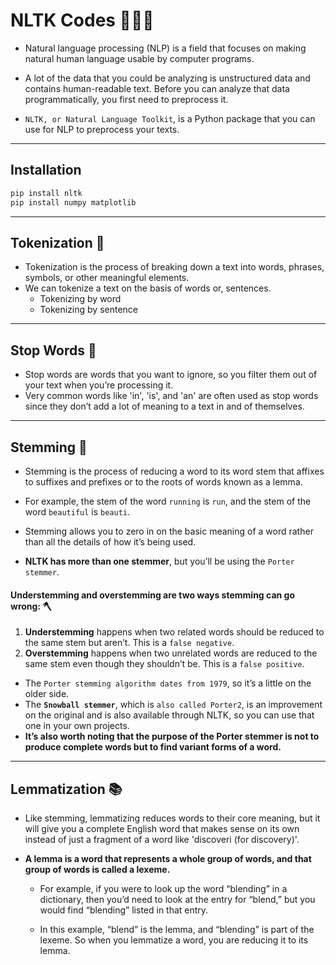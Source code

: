 # NLTK Codes 🧑🏻‍💻

- Natural language processing (NLP) is a field that focuses on making natural human language usable by computer programs.


- A lot of the data that you could be analyzing is unstructured data and contains human-readable text. Before you can analyze that data programmatically, you first need to preprocess it.

- `NLTK, or Natural Language Toolkit`, is a Python package that you can use for NLP to preprocess your texts.

---

## Installation

```bash
pip install nltk
pip install numpy matplotlib
```

---

## Tokenization 📝

- Tokenization is the process of breaking down a text into words, phrases, symbols, or other meaningful elements.
- We can tokenize a text on the basis of words or, sentences.
  - Tokenizing by word
  - Tokenizing by sentence

---

## Stop Words 🛑

- Stop words are words that you want to ignore, so you filter them out of your text when you’re processing it.
- Very common words like 'in', 'is', and 'an' are often used as stop words since they don’t add a lot of meaning to a text in and of themselves.

---

## Stemming 🌱

- Stemming is the process of reducing a word to its word stem that affixes to suffixes and prefixes or to the roots of words known as a lemma.
- For example, the stem of the word `running` is `run`, and the stem of the word `beautiful` is `beauti`.

- Stemming allows you to zero in on the basic meaning of a word rather than all the details of how it’s being used. 
- **NLTK has more than one stemmer**, but you’ll be using the `Porter stemmer`.

#### Understemming and overstemming are two ways stemming can go wrong: 🪓

1. **Understemming** happens when two related words should be reduced to the same stem but aren’t. This is a `false negative`.
2. **Overstemming** happens when two unrelated words are reduced to the same stem even though they shouldn’t be. This is a `false positive`.

- The `Porter stemming algorithm dates from 1979`, so it’s a little on the older side.
- The **`Snowball stemmer`**, which is `also called Porter2`, is an improvement on the original and is also available through NLTK, so you can use that one in your own projects.
- **It’s also worth noting that the purpose of the Porter stemmer is not to produce complete words but to find variant forms of a word.**

---

## Lemmatization 📚

- Like stemming, lemmatizing reduces words to their core meaning, but it will give you a complete English word that makes sense on its own instead of just a fragment of a word like 'discoveri (for discovery)'.

-  **A lemma is a word that represents a whole group of words, and that group of words is called a lexeme.**
    -  For example, if you were to look up the word “blending” in a dictionary, then you’d need to look at the entry for “blend,” but you would find “blending” listed in that entry.

    - In this example, “blend” is the lemma, and “blending” is part of the lexeme. So when you lemmatize a word, you are reducing it to its lemma.

